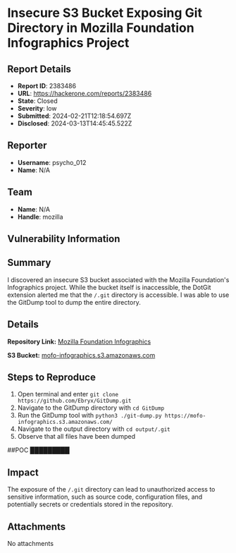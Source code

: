 # Insecure S3 Bucket Exposing Git Directory in Mozilla Foundation Infographics Project

## Report Details
- **Report ID**: 2383486
- **URL**: https://hackerone.com/reports/2383486
- **State**: Closed
- **Severity**: low
- **Submitted**: 2024-02-21T12:18:54.697Z
- **Disclosed**: 2024-03-13T14:45:45.522Z

## Reporter
- **Username**: psycho_012
- **Name**: N/A

## Team
- **Name**: N/A
- **Handle**: mozilla

## Vulnerability Information
## Summary

I discovered an insecure S3 bucket associated with the Mozilla Foundation's Infographics project. While the bucket itself is inaccessible, the DotGit extension alerted me that the `/.git` directory is accessible. I was able to use the GitDump tool to dump the entire directory.

## Details

**Repository Link:** [Mozilla Foundation Infographics](https://github.com/MozillaFoundation/mofo-infographics#:~:text=https%3A//mofo%2Dinfographics.s3.amazonaws.com/projects/%3Claunch%20date%3E%2D%3Cproject%2Dname%2Dwith%2Dhypens%3E/index.html)

**S3 Bucket:** [mofo-infographics.s3.amazonaws.com](https://mofo-infographics.s3.amazonaws.com)

## Steps to Reproduce

1. Open terminal and enter `git clone https://github.com/Ebryx/GitDump.git`
2. Navigate to the GitDump directory with `cd GitDump`
3. Run the GitDump tool with `python3 ./git-dump.py https://mofo-infographics.s3.amazonaws.com/`
4. Navigate to the output directory with `cd output/.git`
5. Observe that all files have been dumped

##POC
█████████

## Impact

The exposure of the `/.git` directory can lead to unauthorized access to sensitive information, such as source code, configuration files, and potentially secrets or credentials stored in the repository.

## Attachments
No attachments
